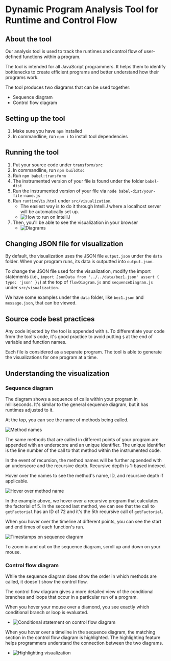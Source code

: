 
# Dynamic Program Analysis Tool for Runtime and Control Flow

## About the tool
Our analysis tool is used to track the runtimes and control flow of user-defined functions within a program.

The tool is intended for all JavaScript programmers. It helps them to identify bottlenecks to create efficient programs and better understand how their programs work.

The tool produces two diagrams that can be used together:
- Sequence diagram
- Control flow diagram

## Setting up the tool
1. Make sure you have `npm` installed
2. In commandline, run `npm i` to install tool dependencies

## Running the tool
1. Put your source code under `transform/src`
2. In commandline, run `npm buildtsc`
3. Run `npm babel:transform`
4. The instrumented version of your file is found under the folder `babel-dist`
5. Run the instrumented version of your file via `node babel-dist/your-file-name.js`
6. Run `runtimeVis.html` under `src/visualization`. 
    - The easiest way is to do it through IntelliJ where a localhost server will be automatically set up.
    - ![How to run on IntelliJ](mockups/intellij_runtimevis.png)
7. Then, you'll be able to see the visualization in your browser
    - ![Diagrams](mockups/viz_live.png)

## Changing JSON file for visualization
By default, the visualization uses the JSON file `output.json` under the `data` folder. When your program runs, its data is outputted into `output.json`. 

To change the JSON file used for the visualization, modify the import statements (i.e., `import JsonData from '../../data/bez1.json' assert { type: 'json' };`) at the top of `flowDiagram.js` and `sequenceDiagram.js` under `src/visualization`.

We have some examples under the `data` folder, like `bez1.json` and `message.json`, that can be viewed.

## Source code best practices
Any code injected by the tool is appended with `$`. To differentiate your code from the tool's code, it's good practice to avoid putting `$` at the end of variable and function names.

Each file is considered as a separate program. The tool is able to generate the visualizations for one program at a time.

## Understanding the visualization
### Sequence diagram
The diagram shows a sequence of calls within your program in milliseconds. It's similar to the general sequence diagram, but it has runtimes adjusted to it.

At the top, you can see the name of methods being called.

![Method names](mockups/sequence_diagram_method_names.png)

The same methods that are called in different points of your program are appended with an underscore and an unique identifier. The unique identifier is the line number of the call to that method within the instrumented code.

In the event of recursion, the method names will be further appended with an underscore and the recursive depth. Recursive depth is 1-based indexed. 

Hover over the names to see the method's name, ID, and recursive depth if applicable.

![Hover over method name](mockups/sequence_diagram_names.png)

In the example above, we hover over a recursive program that calculates the factorial of 5. In the second last method, we can see that the call to `getFactorial` has an ID of 72 and it's the 5th recursive call of `getFactorial`.

When you hover over the timeline at different points, you can see the start and end times of each function's run.

![Timestamps on sequence diagram](mockups/sequence_diagram_timestamps.png)

To zoom in and out on the sequence diagram, scroll up and down on your mouse. 

### Control flow diagram
While the sequence diagram does show the order in which methods are called, it doesn't show the control flow.

The control flow diagram gives a more detailed view of the conditional branches and loops that occur in a particular run of a program.

When you hover your mouse over a diamond, you see exactly which conditional branch or loop is evaluated.
- ![Conditional statement on control flow diagram](mockups/control_flow_conditional_branch.png)

When you hover over a timeline in the sequence diagram, the matching section in the control flow diagram is highlighted. The highlighting feature helps programmers understand the connection between the two diagrams.
- ![Highlighting visualization](mockups/viz_highlighting.png)
